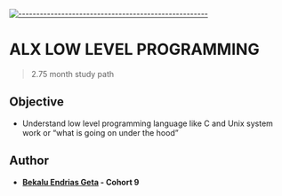 <!-- ⚠️ This README has been generated from the file(s) "blueprint.md" ⚠️-->
[![-----------------------------------------------------](https://raw.githubusercontent.com/andreasbm/readme/master/assets/lines/colored.png)](#ALX_LOW_LEVEL_PROGRAMMING)

# ALX LOW LEVEL PROGRAMMING
> 2.75 month study path
## Objective
* Understand low level programming language like C and Unix system work or “what is going on under the hood”

## Author

* **[Bekalu Endrias Geta](https://github.com/bekalue) - Cohort 9**
